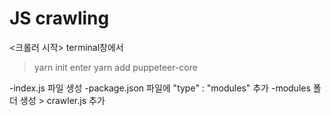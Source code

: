 # JS crawling

<크롤러 시작>
terminal창에서 
>yarn init
>enter
>yarn add puppeteer-core

-index.js 파일 생성
-package.json 파일에 "type" : "modules" 추가
-modules 폴더 생성 > crawler.js 추가
